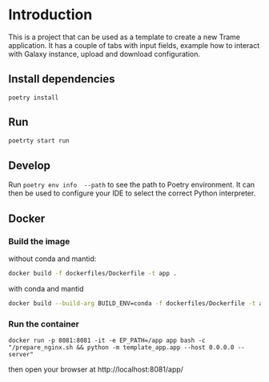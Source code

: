 # Introduction

This is a project that can be used as a template to create a new Trame application.
It has a couple of tabs with input fields, example how to interact with Galaxy instance, 
upload and download configuration.


## Install dependencies  

```
poetry install
```

## Run

```bash
poetrty start run
```

## Develop

Run `poetry env info  --path` to see the path to Poetry environment. It can then be used
to configure your IDE to select the correct Python interpreter.

## Docker
### Build the image

without conda and mantid:

```bash
docker build -f dockerfiles/Dockerfile -t app .
```

with conda and mantid

```bash
docker build --build-arg BUILD_ENV=conda -f dockerfiles/Dockerfile -t app .
```

### Run the container

```
docker run -p 8081:8081 -it -e EP_PATH=/app app bash -c "/prepare_nginx.sh && python -m template_app.app --host 0.0.0.0 --server"  
```

then open your browser at http://localhost:8081/app/